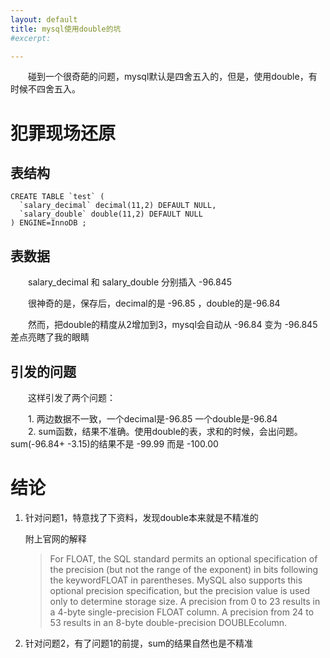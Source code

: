 ```yaml
---
layout: default
title: mysql使用double的坑
#excerpt: 

---
```


　　碰到一个很奇葩的问题，mysql默认是四舍五入的，但是，使用double，有时候不四舍五入。  

# 犯罪现场还原

## 表结构

```mysql
CREATE TABLE `test` (
  `salary_decimal` decimal(11,2) DEFAULT NULL,
  `salary_double` double(11,2) DEFAULT NULL
) ENGINE=InnoDB ;
```

## 表数据

　　salary_decimal 和 salary_double 分别插入 -96.845  

　　很神奇的是，保存后，decimal的是 -96.85 ，double的是-96.84  

　　然而，把double的精度从2增加到3，mysql会自动从 -96.84 变为 -96.845 差点亮瞎了我的眼睛  

## 引发的问题

　　这样引发了两个问题：

　　1. 两边数据不一致，一个decimal是-96.85 一个double是-96.84  
        　　2. sum函数，结果不准确。使用double的表，求和的时候，会出问题。sum(-96.84+ -3.15)的结果不是 -99.99 而是 -100.00  



# 结论  

  1. 针对问题1，特意找了下资料，发现double本来就是不精准的   

     附上官网的解释

     > For FLOAT, the SQL standard permits an optional specification of the precision (but not the range of the exponent) in bits following the keywordFLOAT in parentheses. MySQL also supports this optional precision specification, but the precision value is used only to determine storage size. A precision from 0 to 23 results in a 4-byte single-precision FLOAT column. A precision from 24 to 53 results in an 8-byte double-precision DOUBLEcolumn.

2. 针对问题2，有了问题1的前提，sum的结果自然也是不精准 